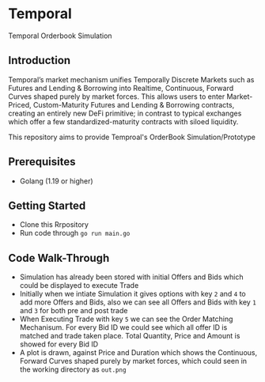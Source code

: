 # Temporal 
Temporal Orderbook Simulation

## Introduction

Temporal’s market mechanism unifies Temporally Discrete Markets such as Futures and
Lending & Borrowing into Realtime, Continuous, Forward Curves shaped purely by market
forces. This allows users to enter Market-Priced, Custom-Maturity Futures and Lending &
Borrowing contracts, creating an entirely new DeFi primitive; in contrast to typical
exchanges which offer a few standardized-maturity contracts with siloed liquidity.

This repository aims to provide Temproal's OrderBook Simulation/Prototype 

## Prerequisites

- Golang (1.19 or higher)

## Getting Started 
- Clone this Rrpository
- Run code through `go run main.go`

## Code Walk-Through
- Simulation has already been stored with initial Offers and Bids which could be displayed to execute Trade
- Initially when we intiate Simulation it gives options with key `2` and `4` to add more Offers and Bids, also we can see all Offers and Bids with key `1` and `3` for both pre and post trade
- When Executing Trade with key `5` we can see the Order Matching Mechanisum. For every Bid ID we could see which all offer ID is matched and trade taken place. Total Quantity, Price and Amount is showed for every Bid ID
- A plot is drawn, against Price and Duration which shows the Continuous, Forward Curves shaped purely by market forces, which could seen in the working directory as `out.png`
